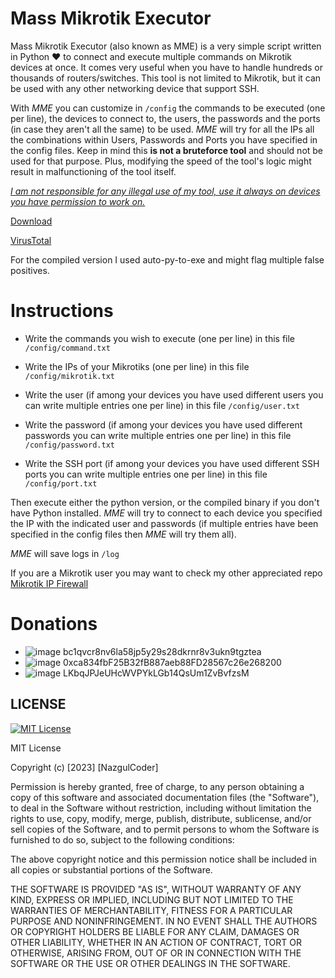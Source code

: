 # Mass Mikrotik Executor
Mass Mikrotik Executor (also known as MME) is a very simple script written in Python ❤️ to connect and execute multiple commands on Mikrotik devices at once. It comes very useful when you have to handle hundreds or thousands of routers/switches. This tool is not limited to Mikrotik, but it can be used with any other networking device that support SSH.

With *MME* you can customize in `/config` the commands to be executed (one per line), the devices to connect to, the users, the passwords and the ports (in case they aren't all the same) to be used. *MME* will try for all the IPs all the combinations within Users, Passwords and Ports you have specified in the config files. Keep in mind this **is not a bruteforce tool** and should not be used for that purpose. Plus, modifying the speed of the tool's logic might result in malfunctioning of the tool itself.

<ins>*I am not responsible for any illegal use of my tool, use it always on devices you have permission to work on.*</ins>


<a href="https://github.com/NazgulCoder/Mass-Mikrotik-Executor/releases/" target="_blank">Download</a>

<a href="https://www.virustotal.com/gui/file/7d14b113fccd4143f356417ba7f66fe3d673b1dac6b6b1f707e62a8e6a9aab3b" target="_blank">VirusTotal</a>

For the compiled version I used auto-py-to-exe and might flag multiple false positives.

# Instructions
- Write the commands you wish to execute (one per line) in this file `/config/command.txt`

- Write the IPs of your Mikrotiks (one per line) in this file `/config/mikrotik.txt`

- Write the user (if among your devices you have used different users you can write multiple entries one per line) in this file `/config/user.txt`

- Write the password (if among your devices you have used different passwords you can write multiple entries one per line) in this file `/config/password.txt`

- Write the SSH port (if among your devices you have used different SSH ports you can write multiple entries one per line) in this file `/config/port.txt`


Then execute either the python version, or the compiled binary if you don't have Python installed. *MME* will try to connect to each device you specified the IP with the indicated user and passwords (if multiple entries have been specified in the config files then *MME* will try them all).

*MME* will save logs in `/log`


If you are a Mikrotik user you may want to check my other appreciated repo <a href="https://github.com/NazgulCoder/Mikrotik-IP-Firewall" target="_blank">Mikrotik IP Firewall</a> 


# Donations
- ![image](https://github.com/NazgulCoder/NazgulCoder/assets/85739956/bfb37ab3-5245-4b98-bd9f-08813b262117) bc1qvcr8nv6la58jp5y29s28dkrnr8v3ukn9tgztea
- ![image](https://github.com/NazgulCoder/NazgulCoder/assets/85739956/de324b88-2251-4371-81cc-0aecbd5e7272) 0xca834fbF25B32fB887aeb88FD28567c26e268200
- ![image](https://github.com/NazgulCoder/NazgulCoder/assets/85739956/4af1b069-e320-4727-85e1-94a3755f554f) LKbqJPJeUHcWVPYkLGb14QsUm1ZvBvfzsM


## LICENSE



[![MIT License](https://img.shields.io/badge/License-MIT-green.svg)](https://choosealicense.com/licenses/mit/)

MIT License

Copyright (c) [2023] [NazgulCoder]

Permission is hereby granted, free of charge, to any person obtaining a copy
of this software and associated documentation files (the "Software"), to deal
in the Software without restriction, including without limitation the rights
to use, copy, modify, merge, publish, distribute, sublicense, and/or sell
copies of the Software, and to permit persons to whom the Software is
furnished to do so, subject to the following conditions:

The above copyright notice and this permission notice shall be included in all
copies or substantial portions of the Software.

THE SOFTWARE IS PROVIDED "AS IS", WITHOUT WARRANTY OF ANY KIND, EXPRESS OR
IMPLIED, INCLUDING BUT NOT LIMITED TO THE WARRANTIES OF MERCHANTABILITY,
FITNESS FOR A PARTICULAR PURPOSE AND NONINFRINGEMENT. IN NO EVENT SHALL THE
AUTHORS OR COPYRIGHT HOLDERS BE LIABLE FOR ANY CLAIM, DAMAGES OR OTHER
LIABILITY, WHETHER IN AN ACTION OF CONTRACT, TORT OR OTHERWISE, ARISING FROM,
OUT OF OR IN CONNECTION WITH THE SOFTWARE OR THE USE OR OTHER DEALINGS IN THE
SOFTWARE.
